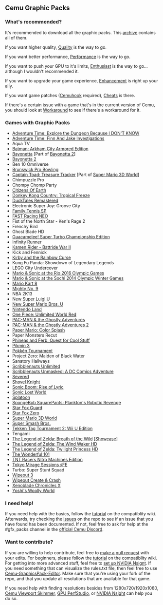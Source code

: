 ## Cemu Graphic Packs

### What's recommended?

It's recommended to download all the graphic packs. This [archive](https://ci.appveyor.com/project/slashiee/cemu-graphic-packs/build/artifacts) contains all of them.

If you want higher quality, [Quality](https://github.com/slashiee/cemu_graphic_packs/tree/master/Quality) is the way to go.

If you want better performance, [Performance](https://github.com/slashiee/cemu_graphic_packs/tree/master/Performance) is the way to go.

If you want to push your GPU to it's limits, [Enthusiast](https://github.com/slashiee/cemu_graphic_packs/tree/master/Enthusiast) is the way to go... although I wouldn't recommended it.

If you want to upgrade your game experience, [Enhancement](https://github.com/slashiee/cemu_graphic_packs/tree/master/Enhancement) is right up your ally.

If you want game patches ([Cemuhook](http://sshnuke.net/cemuhook/) required), [Cheats](https://github.com/slashiee/cemu_graphic_packs/tree/master/Cheats) is there.

If there's a certain issue with a game that's in the current version of Cemu, you should look at [Workaround](https://github.com/slashiee/cemu_graphic_packs/tree/master/Workaround) to see if there's a workaround for it.

### Games with Graphic Packs

- [Adventure Time: Explore the Dungeon Because I DON'T KNOW](http://compat.cemu.info/wiki/Adventure_Time:_Finn_And_Jake_Investigations)
- [Adventure Time: Finn And Jake Investigations](http://compat.cemu.info/wiki/Adventure_Time:_Explore_the_Dungeon_Because_I_Don't_Know!)
- Aqua TV
- [Batman: Arkham City Armored Edition](http://compat.cemu.info/wiki/Batman:_Arkham_City_Armored_Edition)
- [Bayonetta](http://compat.cemu.info/wiki/Bayonetta) [Part of [Bayonetta 2](http://compat.cemu.info/wiki/Bayonetta_2)]
- [Bayonetta 2](http://compat.cemu.info/wiki/Bayonetta_2)
- Ben 10 Omniverse
- [Brunswick Pro Bowling](http://compat.cemu.info/wiki/Brunswick_Pro_Bowling)
- [Captain Toad: Treasure Tracker](http://compat.cemu.info/wiki/Captain_Toad:_Treasure_Tracker) [Part of [Super Mario 3D World](http://compat.cemu.info/wiki/Super_Mario_3D_World)]
- Chimpuzzle Pro
- Chompy Chomp Party
- [Citizens Of Earth](http://compat.cemu.info/wiki/Citizens_of_Earth)
- [Donkey Kong Country: Tropical Freeze](http://compat.cemu.info/wiki/Donkey_Kong_Country:_Tropical_Freeze)
- [DuckTales Remastered](http://compat.cemu.info/wiki/DuckTales_Remastered)
- Electronic Super Joy: Groove City
- [Family Tennis SP](http://compat.cemu.info/wiki/Family_Tennis_SP)
- [FAST Racing NEO](http://compat.cemu.info/wiki/Fast_Racing_Neo)
- Fist of the North Star - Ken's Rage 2
- Frenchy Bird
- Ghost Blade HD
- [Guacamelee! Super Turbo Championship Edition](http://compat.cemu.info/wiki/Guacamelee:_Super_Turbo_Championship_Edition)
- Infinity Runner
- [Kamen Rider - Battride War II](http://compat.cemu.info/wiki/Kamen_Rider:_Battride_War_II)
- Kick and Fennick
- [Kirby and the Rainbow Curse](http://compat.cemu.info/wiki/Kirby_and_the_Rainbow_Curse)
- Kung Fu Panda: Showdown of Legendary Legends
- LEGO City Undercover
- [Mario & Sonic at the Rio 2016 Olympic Games](http://compat.cemu.info/wiki/Mario_&_Sonic_at_the_Rio_2016_Olympic_Games)
- [Mario & Sonic at the Sochi 2014 Olympic Winter Games](http://compat.cemu.info/wiki/Mario_&_Sonic_at_the_Sochi_2014_Olympic_Winter_Games)
- [Mario Kart 8](http://compat.cemu.info/wiki/Mario_Kart_8)
- [Mighty No. 9](http://compat.cemu.info/wiki/Mighty_No._9)
- NBA 2K13
- [New Super Luigi U](http://compat.cemu.info/wiki/New_Super_Luigi_U)
- [New Super Mario Bros. U](http://compat.cemu.info/wiki/New_Super_Mario_Bros._U)
- [Nintendo Land](http://compat.cemu.info/wiki/Nintendo_Land)
- [One Piece: Unlimited World Red](http://compat.cemu.info/wiki/One_Piece:_Unlimited_World_Red)
- [PAC-MAN & the Ghostly Adventures](http://compat.cemu.info/wiki/Pac-Man_and_the_Ghostly_Adventures_1)
- [PAC-MAN & the Ghostly Adventures 2](http://compat.cemu.info/wiki/Pac-Man_and_the_Ghostly_Adventures_2)
- [Paper Mario: Color Splash](http://compat.cemu.info/wiki/Paper_Mario:_Color_Splash)
- Paper Monsters Recut
- [Phineas and Ferb: Quest for Cool Stuff](http://compat.cemu.info/wiki/Phineas_and_Ferb:_Quest_for_Cool_Stuff)
- [Pikmin 3](http://compat.cemu.info/wiki/Pikmin_3)
- [Pokkén Tournament](http://compat.cemu.info/wiki/Pokk%C3%A9n_Tournament)
- Project Zero: Maiden of Black Water
- Sanatory Hallways
- [Scribblenauts Unlimited](http://compat.cemu.info/wiki/Scribblenauts_Unlimited)
- [Scribblenauts Unmasked: A DC Comics Adventure](http://compat.cemu.info/wiki/Scribblenauts_Unmasked:_A_DC_Comics_Adventure)
- [Severed](http://compat.cemu.info/wiki/Severed)
- [Shovel Knight](http://compat.cemu.info/wiki/Shovel_Knight:_Plauge_of_Shadows)
- [Sonic Boom: Rise of Lyric](http://compat.cemu.info/wiki/Sonic_Boom:_Rise_of_Lyric)
- [Sonic Lost World](http://compat.cemu.info/wiki/Sonic_Lost_World)
- [Splatoon](http://compat.cemu.info/wiki/Splatoon)
- [SpongeBob SquarePants: Plankton's Robotic Revenge](http://compat.cemu.info/wiki/Spongebob_Squarepants:_Plankton's_Robotic_Revenge)
- [Star Fox Guard](http://compat.cemu.info/wiki/Star_Fox_Guard)
- [Star Fox Zero](http://compat.cemu.info/wiki/Star_Fox_Zero)
- [Super Mario 3D World](http://compat.cemu.info/wiki/Super_Mario_3D_World)
- [Super Smash Bros.](http://compat.cemu.info/wiki/Super_Smash_Bros._U)
- [Tekken Tag Tournament 2: Wii U Edition](http://compat.cemu.info/wiki/Tekken_Tag_Tournament_2)
- Tengami
- [The Legend of Zelda: Breath of the Wild](http://compat.cemu.info/wiki/The_Legend_of_Zelda:_Breath_of_the_Wild) [[Showcase](https://www.youtube.com/watch?v=EVRO5pV2eAg)]
- [The Legend of Zelda: The Wind Waker HD](http://compat.cemu.info/wiki/The_Legend_of_Zelda:_The_Wind_Waker_HD)
- [The Legend of Zelda: Twilight Princess HD](http://compat.cemu.info/wiki/The_Legend_of_Zelda:_Twilight_Princess_HD)
- [The Wonderful 101](http://compat.cemu.info/wiki/The_Wonderful_101)
- [TNT Racers Nitro Machines Edition](http://compat.cemu.info/wiki/TNT_Racers_Nitro_Machines_Edition)
- [Tokyo Mirage Sessions ♯FE](http://compat.cemu.info/wiki/Tokyo_Mirage_Sessions_#FE)
- Turbo: Super Stunt Squad
- [Wipeout 3](http://compat.cemu.info/wiki/Wipeout_3)
- [Wipeout Create & Crash](http://compat.cemu.info/wiki/Wipeout:_Create_&_Crash)
- [Xenoblade Chronicles X](http://compat.cemu.info/wiki/Xenoblade_Chronicles_X)
- [Yoshi's Woolly World](http://compat.cemu.info/wiki/Yoshi's_Woolly_World)

### I need help!

If you need help with the basics, follow the [tutorial](http://compat.cemu.info/wiki/Tutorial:Graphic_pack) on the compatiblity wiki. Afterwards, try checking the [issues](https://github.com/slashiee/cemu_graphic_packs/issues) on the repo to see if an issue that you have found has been documented. If not, feel free to ask for help at the #gfx_packs channel in the [official Cemu Discord](https://discord.gg/5psYsup).

### Want to contribute?

If you are willing to help contribute, feel free to [make a pull request](https://github.com/slashiee/cemu_graphic_packs/compare) with your edits. For beginners, please follow the [tutorial](http://compat.cemu.info/wiki/Tutorial:How_to_create_graphic_pack) on the compatiblity wiki. For getting into more advanced stuff, feel free to [set up NVIDIA Nsignt](https://github.com/slashiee/cemu_graphic_packs/issues/38#issuecomment-309265292). If you need something that can visualize the rules.txt file, then feel free to use [Cemu-GraphicsPack-Editor](https://github.com/StreakSharpshot/Cemu-GraphicsPack-Editor). Make sure that you're using your fork of the repo, and that you update all resolutions that are available for that game.

If you need help with finding resolutions besides from 1280x720/1920x1080, [Cemu Viewport Skimmer](https://github.com/mhvuze/CemuViewportSkimmer), [GPU PerfStudio](http://gpuopen.com/archive/gpu-perfstudio/), or [NVIDIA Nsight](http://www.nvidia.com/object/nsight.html) can help you do so.
